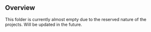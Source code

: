 <h2>Overview</h2>
This folder is currently almost empty due to the reserved nature of the projects. Will be updated in the future.

